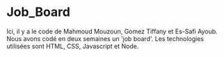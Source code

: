# Job_Board
Ici, il y a le code de Mahmoud Mouzoun, Gomez Tiffany et Es-Safi Ayoub. Nous avons codé en deux semaines un 'job board'. Les technologies utilisées sont HTML, CSS, Javascript et Node.
